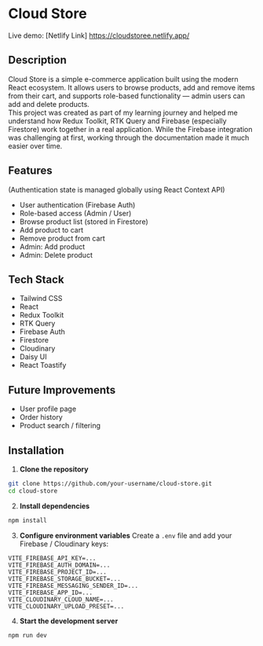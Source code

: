 # Cloud Store
Live demo: [Netlify Link] https://cloudstoree.netlify.app/
## Description

Cloud Store is a simple e-commerce application built using the modern React ecosystem. It allows users to browse products, add and remove items from their cart, and supports role-based functionality — admin users can add and delete products.  
This project was created as part of my learning journey and helped me understand how Redux Toolkit, RTK Query and Firebase (especially Firestore) work together in a real application. While the Firebase integration was challenging at first, working through the documentation made it much easier over time.

## Features

(Authentication state is managed globally using React Context API)

- User authentication (Firebase Auth)
- Role-based access (Admin / User)
- Browse product list (stored in Firestore)
- Add product to cart
- Remove product from cart
- Admin: Add product
- Admin: Delete product

## Tech Stack

- Tailwind CSS
- React
- Redux Toolkit
- RTK Query
- Firebase Auth
- Firestore
- Cloudinary
- Daisy UI
- React Toastify

## Future Improvements

- User profile page
- Order history
- Product search / filtering

## Installation

1. **Clone the repository**

```bash
git clone https://github.com/your-username/cloud-store.git
cd cloud-store
```

2. **Install dependencies**

```bash
npm install
```

3. **Configure environment variables**
   Create a `.env` file and add your Firebase / Cloudinary keys:

```
VITE_FIREBASE_API_KEY=...
VITE_FIREBASE_AUTH_DOMAIN=...
VITE_FIREBASE_PROJECT_ID=...
VITE_FIREBASE_STORAGE_BUCKET=...
VITE_FIREBASE_MESSAGING_SENDER_ID=...
VITE_FIREBASE_APP_ID=...
VITE_CLOUDINARY_CLOUD_NAME=...
VITE_CLOUDINARY_UPLOAD_PRESET=...
```

4. **Start the development server**

```bash
npm run dev
```

